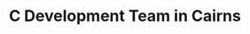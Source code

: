 ---
title: C Development Team in Cairns
permalink: /landings/c-developer-cairns
technology: C
location: Cairns
---